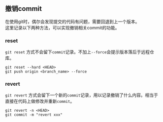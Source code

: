 ## 撤销commit
在使用git时，偶尔会发现提交的代码有问题，需要回退到上一个版本。  
这里记录以下两种方法，可以实现撤销相关commit的功能。


### reset  
`git reset` 方式不会留下`commit`记录。不加上`--force`会提示版本落后于远程仓库。
````
git reset --hard <HEAD>
git push origin <branch_name> --force
````


### revert
`git revert` 方式会留下一个新的`commit`记录，用以记录撤销了什么内容。相当于直接在代码上做修改并重新`commit`。
````
git revert -n <HEAD>
git commit -m "revert xxx"
````
